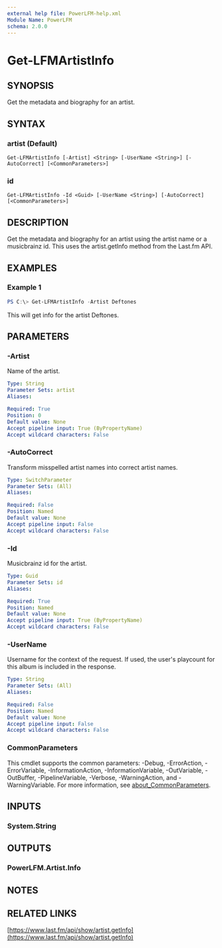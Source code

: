 ```yaml
---
external help file: PowerLFM-help.xml
Module Name: PowerLFM
schema: 2.0.0
---
```


# Get-LFMArtistInfo

## SYNOPSIS
Get the metadata and biography for an artist.

## SYNTAX

### artist (Default)
```
Get-LFMArtistInfo [-Artist] <String> [-UserName <String>] [-AutoCorrect] [<CommonParameters>]
```

### id
```
Get-LFMArtistInfo -Id <Guid> [-UserName <String>] [-AutoCorrect] [<CommonParameters>]
```

## DESCRIPTION
Get the metadata and biography for an artist using the artist name or a musicbrainz id. This uses the artist.getInfo method from the Last.fm API.

## EXAMPLES

### Example 1
```powershell
PS C:\> Get-LFMArtistInfo -Artist Deftones
```

This will get info for the artist Deftones.

## PARAMETERS

### -Artist
Name of the artist.

```yaml
Type: String
Parameter Sets: artist
Aliases:

Required: True
Position: 0
Default value: None
Accept pipeline input: True (ByPropertyName)
Accept wildcard characters: False
```

### -AutoCorrect
Transform misspelled artist names into correct artist names.

```yaml
Type: SwitchParameter
Parameter Sets: (All)
Aliases:

Required: False
Position: Named
Default value: None
Accept pipeline input: False
Accept wildcard characters: False
```

### -Id
Musicbrainz id for the artist.

```yaml
Type: Guid
Parameter Sets: id
Aliases:

Required: True
Position: Named
Default value: None
Accept pipeline input: True (ByPropertyName)
Accept wildcard characters: False
```

### -UserName
Username for the context of the request. If used, the user's playcount for this album is included in the response.

```yaml
Type: String
Parameter Sets: (All)
Aliases:

Required: False
Position: Named
Default value: None
Accept pipeline input: False
Accept wildcard characters: False
```

### CommonParameters
This cmdlet supports the common parameters: -Debug, -ErrorAction, -ErrorVariable, -InformationAction, -InformationVariable, -OutVariable, -OutBuffer, -PipelineVariable, -Verbose, -WarningAction, and -WarningVariable. For more information, see [about_CommonParameters](http://go.microsoft.com/fwlink/?LinkID=113216).

## INPUTS

### System.String

## OUTPUTS

### PowerLFM.Artist.Info

## NOTES

## RELATED LINKS

[https://www.last.fm/api/show/artist.getInfo](https://www.last.fm/api/show/artist.getInfo)
